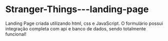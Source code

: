 # Stranger-Things---landing-page

Landing Page criada utilizando html, css e JavaScript. O formulário possui integração completa com api e banco de dados, sendo totalmente funcional!
